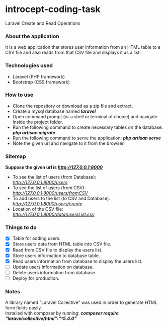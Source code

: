 # introcept-coding-task 
Laravel Create and Read Operations

### About the application
It is a web application that stores user information from an HTML table to a CSV file and also reads from that CSV file and displays it as a list.

### Technologies used
- Laravel (PHP framework)
- Bootstrap (CSS framework)

### How to use
- Clone the repository or download as a zip file and extract.
- Create a mysql database named ***laravel***
- Open command prompt (or a shell or terminal of choice) and navigate inside the project folder.
- Run the following command to create necessary tables on the database: ***php artisan migrate*** 
- Run the following command to serve the application: ***php artisan serve*** 
- Note the given url and navigate to it from the browser.

### Sitemap
**Suppose the given url is _http://127.0.0.1:8000_**  
- To see the list of users (from Database):  
	*http://127.0.0.1:8000/users*  
- To see the list of users (from CSV):  
	*http://127.0.0.1:8000/users/fromCSV*  
- To add users to the list (to CSV and Database):  
	*http://127.0.0.1:8000/users/create*  
- Location of the CSV file:  
	*http://127.0.0.1:8000/data/usersList.csv*  

### Things to do
- [x] Table for adding users.
- [x] Store users data from HTML table into CSV file.
- [x] Read from CSV file to display the users list.
- [x] Store users information to database table.
- [x] Read users information from database to display the users list.
- [ ] Update users information on database.
- [ ] Delete users information from database.
- [ ] Deploy for production.

### Notes
A library named "Laravel Collective" was used in order to generate HTML form fields easily.  
Installed with composer by running: ***composer require "laravelcollective/html":"^5.4.0"***
